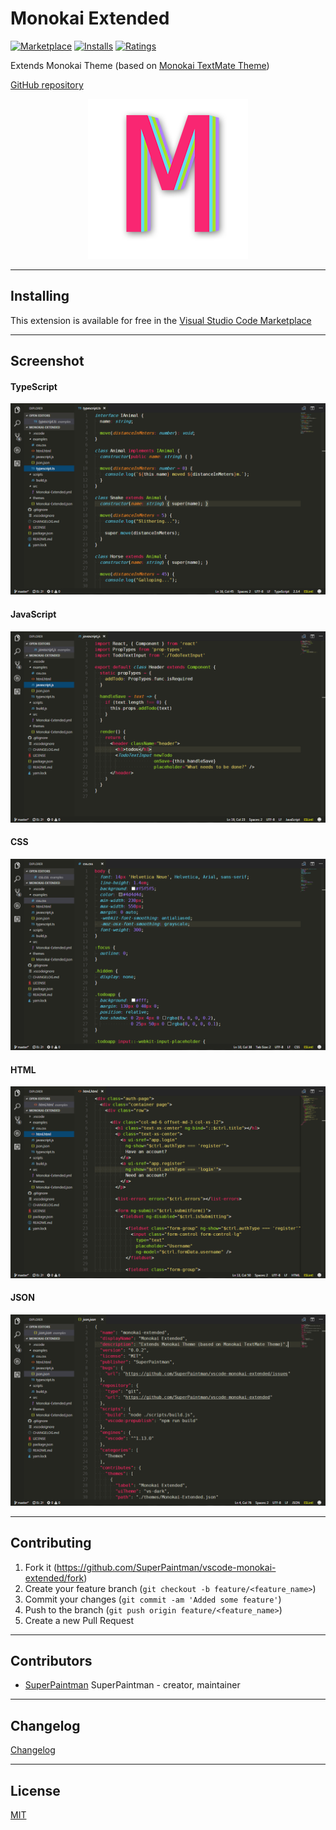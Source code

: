 # Monokai Extended

[![Marketplace][badge-marketplace-image]][vs-marketplace-url]
[![Installs][badge-installs-image]][vs-marketplace-url]
[![Ratings][badge-ratings-image]][vs-marketplace-url]

Extends Monokai Theme (based on [Monokai TextMate Theme][original-theme-url])

[GitHub repository][github-url]

<p align="center">
  <a href="https://github.com/SuperPaintman/vscode-monokai-extended">
    <img alt="Logo" src="logo-transparent-bg-small.png">
  </a>
</p>

--------------------------------------------------------------------------------


## Installing

This extension is available for free in the [Visual Studio Code Marketplace][vs-marketplace-url]


--------------------------------------------------------------------------------


## Screenshot

#### TypeScript
![TypeScript Screenshot][screenshot-typescript-image]

#### JavaScript
![JavaScript Screenshot][screenshot-javascript-image]

#### CSS
![CSS Screenshot][screenshot-css-image]

#### HTML
![HTML Screenshot][screenshot-html-image]

#### JSON
![JSON Screenshot][screenshot-json-image]


--------------------------------------------------------------------------------


## Contributing

1. Fork it (<https://github.com/SuperPaintman/vscode-monokai-extended/fork>)
2. Create your feature branch (`git checkout -b feature/<feature_name>`)
3. Commit your changes (`git commit -am 'Added some feature'`)
4. Push to the branch (`git push origin feature/<feature_name>`)
5. Create a new Pull Request


--------------------------------------------------------------------------------


## Contributors

- [SuperPaintman](https://github.com/SuperPaintman) SuperPaintman - creator, maintainer


--------------------------------------------------------------------------------


## Changelog
[Changelog][changelog-url]


--------------------------------------------------------------------------------

## License

[MIT][license-url]


[license-url]: LICENSE
[changelog-url]: CHANGELOG.md
[logo-image]: logo-transparent-bg-small.png
[screenshot-typescript-image]: README/screenshot-typescript.png
[screenshot-javascript-image]: README/screenshot-javascript.png
[screenshot-css-image]: README/screenshot-css.png
[screenshot-html-image]: README/screenshot-html.png
[screenshot-json-image]: README/screenshot-json.png
[github-url]: https://github.com/SuperPaintman/vscode-monokai-extended
[vs-marketplace-url]: https://marketplace.visualstudio.com/items/SuperPaintman.monokai-extended
[original-theme-url]: http://colorsublime.com/theme/Monokai
[badge-marketplace-image]: http://vsmarketplacebadge.apphb.com/version/SuperPaintman.monokai-extended.svg
[badge-installs-image]: http://vsmarketplacebadge.apphb.com/installs/SuperPaintman.monokai-extended.svg
[badge-ratings-image]: http://vsmarketplacebadge.apphb.com/rating-short/SuperPaintman.monokai-extended.svg
